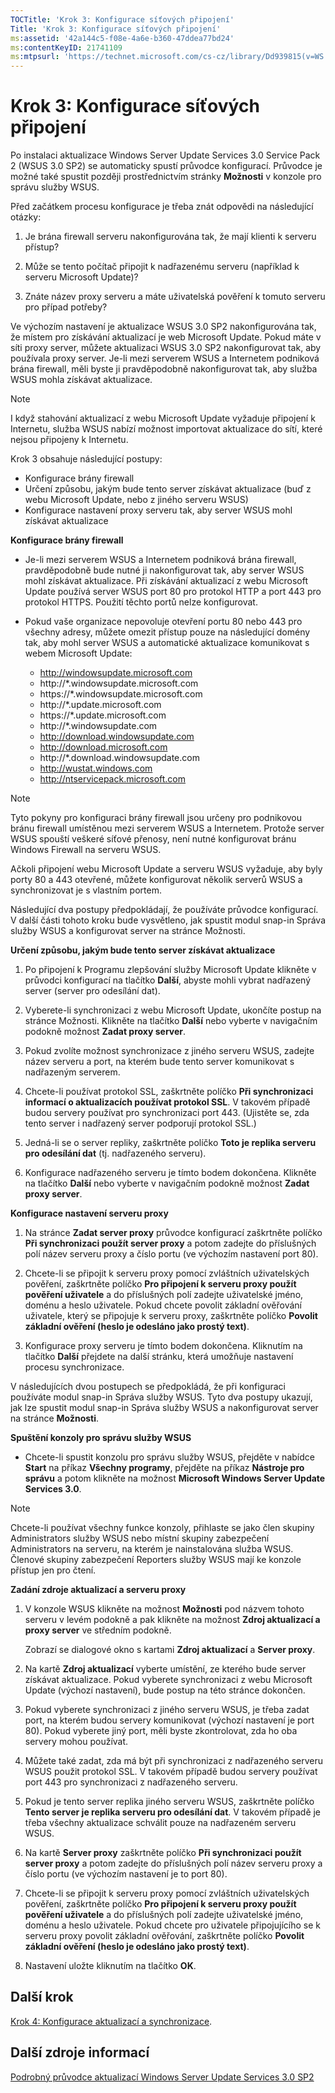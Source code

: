 ```yaml
---
TOCTitle: 'Krok 3: Konfigurace síťových připojení'
Title: 'Krok 3: Konfigurace síťových připojení'
ms:assetid: '42a144c5-f08e-4a6e-b360-47ddea77bd24'
ms:contentKeyID: 21741109
ms:mtpsurl: 'https://technet.microsoft.com/cs-cz/library/Dd939815(v=WS.10)'
---
```


Krok 3: Konfigurace síťových připojení
======================================

Po instalaci aktualizace Windows Server Update Services 3.0 Service Pack 2 (WSUS 3.0 SP2) se automaticky spustí průvodce konfigurací. Průvodce je možné také spustit později prostřednictvím stránky **Možnosti** v konzole pro správu služby WSUS.

Před začátkem procesu konfigurace je třeba znát odpovědi na následující otázky:

1. Je brána firewall serveru nakonfigurována tak, že mají klienti k serveru přístup?

2. Může se tento počítač připojit k nadřazenému serveru (například k serveru Microsoft Update)?

3. Znáte název proxy serveru a máte uživatelská pověření k tomuto serveru pro případ potřeby?

Ve výchozím nastavení je aktualizace WSUS 3.0 SP2 nakonfigurována tak, že místem pro získávání aktualizací je web Microsoft Update. Pokud máte v síti proxy server, můžete aktualizaci WSUS 3.0 SP2 nakonfigurovat tak, aby používala proxy server. Je-li mezi serverem WSUS a Internetem podniková brána firewall, měli byste ji pravděpodobně nakonfigurovat tak, aby služba WSUS mohla získávat aktualizace.

 
> [!NOTE]
> I když stahování aktualizací z webu Microsoft Update vyžaduje připojení k Internetu, služba WSUS nabízí možnost importovat aktualizace do sítí, které nejsou připojeny k Internetu.
 

Krok 3 obsahuje následující postupy:

-   Konfigurace brány firewall
-   Určení způsobu, jakým bude tento server získávat aktualizace (buď z webu Microsoft Update, nebo z jiného serveru WSUS)
-   Konfigurace nastavení proxy serveru tak, aby server WSUS mohl získávat aktualizace

**Konfigurace brány firewall**
-   Je-li mezi serverem WSUS a Internetem podniková brána firewall, pravděpodobně bude nutné ji nakonfigurovat tak, aby server WSUS mohl získávat aktualizace. Při získávání aktualizací z webu Microsoft Update používá server WSUS port 80 pro protokol HTTP a port 443 pro protokol HTTPS. Použití těchto portů nelze konfigurovat.

-   Pokud vaše organizace nepovoluje otevření portu 80 nebo 443 pro všechny adresy, můžete omezit přístup pouze na následující domény tak, aby mohl server WSUS a automatické aktualizace komunikovat s webem Microsoft Update:

    -   http://windowsupdate.microsoft.com
    -   http://\*.windowsupdate.microsoft.com
    -   https://\*.windowsupdate.microsoft.com
    -   http://\*.update.microsoft.com
    -   https://\*.update.microsoft.com
    -   http://\*.windowsupdate.com
    -   http://download.windowsupdate.com
    -   http://download.microsoft.com
    -   http://\*.download.windowsupdate.com
    -   http://wustat.windows.com
    -   http://ntservicepack.microsoft.com

 
> [!NOTE]
> Tyto pokyny pro konfiguraci brány firewall jsou určeny pro podnikovou bránu firewall umístěnou mezi serverem WSUS a Internetem. Protože server WSUS spouští veškeré síťové přenosy, není nutné konfigurovat bránu Windows Firewall na serveru WSUS.
 

Ačkoli připojení webu Microsoft Update a serveru WSUS vyžaduje, aby byly porty 80 a 443 otevřené, můžete konfigurovat několik serverů WSUS a synchronizovat je s vlastním portem.

Následující dva postupy předpokládají, že používáte průvodce konfigurací. V další části tohoto kroku bude vysvětleno, jak spustit modul snap-in Správa služby WSUS a konfigurovat server na stránce Možnosti.

**Určení způsobu, jakým bude tento server získávat aktualizace**
1.  Po připojení k Programu zlepšování služby Microsoft Update klikněte v průvodci konfigurací na tlačítko **Další**, abyste mohli vybrat nadřazený server (server pro odesílání dat).

2.  Vyberete-li synchronizaci z webu Microsoft Update, ukončíte postup na stránce Možnosti. Klikněte na tlačítko **Další** nebo vyberte v navigačním podokně možnost **Zadat proxy server**.

3.  Pokud zvolíte možnost synchronizace z jiného serveru WSUS, zadejte název serveru a port, na kterém bude tento server komunikovat s nadřazeným serverem.

4.  Chcete-li používat protokol SSL, zaškrtněte políčko **Při synchronizaci informací o aktualizacích používat protokol SSL**. V takovém případě budou servery používat pro synchronizaci port 443. (Ujistěte se, zda tento server i nadřazený server podporují protokol SSL.)

5.  Jedná-li se o server repliky, zaškrtněte políčko **Toto je replika serveru pro odesílání dat** (tj. nadřazeného serveru).

6.  Konfigurace nadřazeného serveru je tímto bodem dokončena. Klikněte na tlačítko **Další** nebo vyberte v navigačním podokně možnost **Zadat proxy server**.

**Konfigurace nastavení serveru proxy**
1.  Na stránce **Zadat server proxy** průvodce konfigurací zaškrtněte políčko **Při synchronizaci použít server proxy** a potom zadejte do příslušných polí název serveru proxy a číslo portu (ve výchozím nastavení port 80).

2.  Chcete-li se připojit k serveru proxy pomocí zvláštních uživatelských pověření, zaškrtněte políčko **Pro připojení k serveru proxy použít pověření uživatele** a do příslušných polí zadejte uživatelské jméno, doménu a heslo uživatele. Pokud chcete povolit základní ověřování uživatele, který se připojuje k serveru proxy, zaškrtněte políčko **Povolit základní ověření (heslo je odesláno jako prostý text)**.

3.  Konfigurace proxy serveru je tímto bodem dokončena. Kliknutím na tlačítko **Další** přejdete na další stránku, která umožňuje nastavení procesu synchronizace.

V následujících dvou postupech se předpokládá, že při konfiguraci používáte modul snap-in Správa služby WSUS. Tyto dva postupy ukazují, jak lze spustit modul snap-in Správa služby WSUS a nakonfigurovat server na stránce **Možnosti**.

**Spuštění konzoly pro správu služby WSUS**
-   Chcete-li spustit konzolu pro správu služby WSUS, přejděte v nabídce **Start** na příkaz **Všechny programy**, přejděte na příkaz **Nástroje pro správu** a potom klikněte na možnost **Microsoft Windows Server Update Services 3.0**.

 
> [!NOTE]
> Chcete-li používat všechny funkce konzoly, přihlaste se jako člen skupiny Administrators služby WSUS nebo místní skupiny zabezpečení Administrators na serveru, na kterém je nainstalována služba WSUS. Členové skupiny zabezpečení Reporters služby WSUS mají ke konzole přístup jen pro čtení.
 

**Zadání zdroje aktualizací a serveru proxy**
1.  V konzole WSUS klikněte na možnost **Možnosti** pod názvem tohoto serveru v levém podokně a pak klikněte na možnost **Zdroj aktualizací a proxy server** ve středním podokně.

    Zobrazí se dialogové okno s kartami **Zdroj aktualizací** a **Server proxy**.

2.  Na kartě **Zdroj aktualizací** vyberte umístění, ze kterého bude server získávat aktualizace. Pokud vyberete synchronizaci z webu Microsoft Update (výchozí nastavení), bude postup na této stránce dokončen.

3.  Pokud vyberete synchronizaci z jiného serveru WSUS, je třeba zadat port, na kterém budou servery komunikovat (výchozí nastavení je port 80). Pokud vyberete jiný port, měli byste zkontrolovat, zda ho oba servery mohou používat.

4.  Můžete také zadat, zda má být při synchronizaci z nadřazeného serveru WSUS použit protokol SSL. V takovém případě budou servery používat port 443 pro synchronizaci z nadřazeného serveru.

5.  Pokud je tento server replika jiného serveru WSUS, zaškrtněte políčko **Tento server je replika serveru pro odesílání dat**. V takovém případě je třeba všechny aktualizace schválit pouze na nadřazeném serveru WSUS.

6.  Na kartě **Server proxy** zaškrtněte políčko **Při synchronizaci použít server proxy** a potom zadejte do příslušných polí název serveru proxy a číslo portu (ve výchozím nastavení je to port 80).

7.  Chcete-li se připojit k serveru proxy pomocí zvláštních uživatelských pověření, zaškrtněte políčko **Pro připojení k serveru proxy použít pověření uživatele** a do příslušných polí zadejte uživatelské jméno, doménu a heslo uživatele. Pokud chcete pro uživatele připojujícího se k serveru proxy povolit základní ověřování, zaškrtněte políčko **Povolit základní ověření (heslo je odesláno jako prostý text)**.

8.  Nastavení uložte kliknutím na tlačítko **OK**.

Další krok
----------

[Krok 4: Konfigurace aktualizací a synchronizace](https://technet.microsoft.com/deeaa7e1-9b50-45cb-9537-d75f70de3405).

Další zdroje informací
----------------------

[Podrobný průvodce aktualizací Windows Server Update Services 3.0 SP2](https://technet.microsoft.com/4b504edc-93b3-45b0-a7e8-d0107f1a4442)
